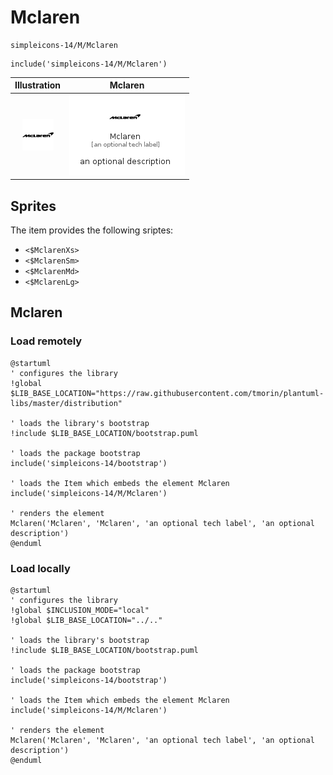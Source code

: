 # Mclaren


```text
simpleicons-14/M/Mclaren
```

```text
include('simpleicons-14/M/Mclaren')
```



| Illustration | Mclaren |
| :---: | :---: |
| ![illustration for Illustration](../../simpleicons-14/M/Mclaren.png) | ![illustration for Mclaren](../../simpleicons-14/M/Mclaren.Local.png) |



## Sprites
The item provides the following sriptes:

- `<$MclarenXs>`
- `<$MclarenSm>`
- `<$MclarenMd>`
- `<$MclarenLg>`





## Mclaren

### Load remotely
```plantuml
@startuml
' configures the library
!global $LIB_BASE_LOCATION="https://raw.githubusercontent.com/tmorin/plantuml-libs/master/distribution"

' loads the library's bootstrap
!include $LIB_BASE_LOCATION/bootstrap.puml

' loads the package bootstrap
include('simpleicons-14/bootstrap')

' loads the Item which embeds the element Mclaren
include('simpleicons-14/M/Mclaren')

' renders the element
Mclaren('Mclaren', 'Mclaren', 'an optional tech label', 'an optional description')
@enduml
```

### Load locally
```plantuml
@startuml
' configures the library
!global $INCLUSION_MODE="local"
!global $LIB_BASE_LOCATION="../.."

' loads the library's bootstrap
!include $LIB_BASE_LOCATION/bootstrap.puml

' loads the package bootstrap
include('simpleicons-14/bootstrap')

' loads the Item which embeds the element Mclaren
include('simpleicons-14/M/Mclaren')

' renders the element
Mclaren('Mclaren', 'Mclaren', 'an optional tech label', 'an optional description')
@enduml
```

